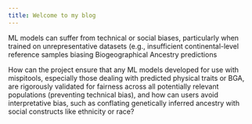 ```yaml
---
title: Welcome to my blog
---
```

ML models can suffer from technical or social biases, particularly when trained on unrepresentative datasets (e.g., insufficient continental-level reference samples biasing Biogeographical Ancestry predictions

How can the project ensure that any ML models developed for use with mispitools, especially those dealing with predicted physical traits or BGA, are rigorously validated for fairness across all potentially relevant populations (preventing technical bias), and how can users avoid interpretative bias, such as conflating genetically inferred ancestry with social constructs like ethnicity or race?

